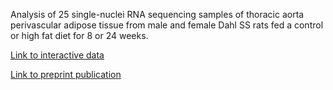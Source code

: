 Analysis of 25 single-nuclei RNA sequencing samples of thoracic aorta perivascular adipose tissue from male and female Dahl SS rats fed a control or high fat diet for 8 or 24 weeks.

[Link to interactive data](pvatcellatlas.azurewebsites.net/)

[Link to preprint publication](https://www.biorxiv.org/content/10.1101/2025.02.13.636878v1)

